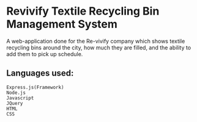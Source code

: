 # Revivify Textile Recycling Bin Management System

A web-application done for the Re-vivify company which shows textile recycling bins around the city, how much they are filled, and the ability to add them to pick up schedule.

## Languages used:
```
Express.js(Framework)
Node.js
Javascript
JQuery
HTML
CSS
```

